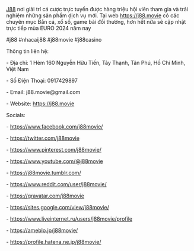 <p><a href="https://j88.movie">J88</a> nơi giải trí cá cược trực tuyến được hàng triệu hội viên tham gia và trải nghiệm những sản phẩm dịch vụ mới. Tại web <a href="https://j88.movie">https://j88.movie</a> có các chuyên mục Bắn cá, xổ số, game bài đổi thưởng, hơn hết nữa sẽ cập nhật trực tiếp mùa EURO 2024 năm nay<p>
<p>#j88 #nhacaij88 #j88movie #j88casino<p>
<p>Thông tin liên hệ:<p>
<p>- Địa chỉ: 1 Hẻm 160 Nguyễn Hữu Tiến, Tây Thạnh, Tân Phú, Hồ Chí Minh, Việt Nam<p>
<p>- Số Điện Thoại: 0917429897<p>
<p>- Email: j88.movie@gmail.com<p>
<p>- Website: <a href="https://j88.movie">https://j88.movie</a><p>
<p>Socials:<p>
<p>- <a href="https://www.facebook.com/j88movie/">https://www.facebook.com/j88movie/</a><p>
<p>- <a href="https://twitter.com/j88movie">https://twitter.com/j88movie</a><p>
<p>- <a href="https://www.pinterest.com/j88movie/">https://www.pinterest.com/j88movie/</a><p>
<p>- <a href="https://www.youtube.com/@j88movie">https://www.youtube.com/@j88movie</a><p>
<p>- <a href="https://j88movie.tumblr.com/">https://j88movie.tumblr.com/</a><p>
<p>- <a href="https://www.reddit.com/user/j88movie/">https://www.reddit.com/user/j88movie/</a><p>
<p>- <a href="https://gravatar.com/j88movie">https://gravatar.com/j88movie</a><p>
<p>- <a href="https://sites.google.com/view/j88movie/">https://sites.google.com/view/j88movie/</a><p>
<p>- <a href="https://www.liveinternet.ru/users/j88movie/profile">https://www.liveinternet.ru/users/j88movie/profile</a><p>
<p>- <a href="https://ameblo.jp/j88movie/">https://ameblo.jp/j88movie/</a><p>
<p>- <a href="https://profile.hatena.ne.jp/j88movie/">https://profile.hatena.ne.jp/j88movie/</a><p>